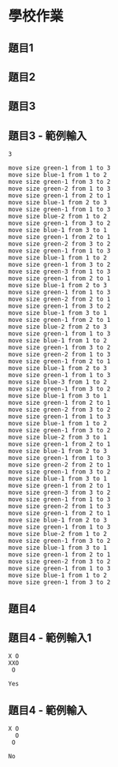 # 學校作業

## 題目1

<!-- Create three integer arrays of size 3000, and fill these arrays with the same random numbers. The code may look something like this: srand(time(NULL)); for(int i=0; i<3000; i++) a[i] = b[i] = c[i] = rand()%10000; Sort arrays a, b, and c by quicksort, mergersort, and bubblesort, respectively. Before each sorting method begins, record the current time by the time function; after each sorting is terminated, again record the current time. The difference between these two times is how long it takes to execute a sorting method on an array. Repeat the above process 10 times and compute the total execution time for each of the three sorting methods. Output the results.  -->

## 題目2

<!-- Write a recursive program to determine whether a given series of parentheses pair up correctly. Parentheses pair up correctly if for each starting left parenthesis, there is exactly one terminating right parenthesis, much like what you are used to seeing in math calculations. For this problem, you can assume the user will input no more than 50 parentheses, and you are also allowed to use global variables. must decide if they pair up correctly by a recursive function. -->

## 題目3

<!-- You are given a pile of discs which alternate in color and are arranged from the largest disc at the bottom to the smallest at the top, as shown in Figure 1 below. You are required to recursively move the discs from the first peg to the second peg and use the third peg as an auxiliary peg. During the course of moving the discs, you cannot place a larger disc above a small disc and you cannot place blue disc above a green disc.
Figure 1 -->

## 題目3 - 範例輸入

``` text
3
```

``` text
move size green-1 from 1 to 3
move size blue-1 from 1 to 2
move size green-1 from 3 to 2
move size green-2 from 1 to 3
move size green-1 from 2 to 1
move size blue-1 from 2 to 3
move size green-1 from 1 to 3
move size blue-2 from 1 to 2
move size green-1 from 3 to 2
move size blue-1 from 3 to 1
move size green-1 from 2 to 1
move size green-2 from 3 to 2
move size green-1 from 1 to 3
move size blue-1 from 1 to 2
move size green-1 from 3 to 2
move size green-3 from 1 to 3
move size green-1 from 2 to 1
move size blue-1 from 2 to 3
move size green-1 from 1 to 3
move size green-2 from 2 to 1
move size green-1 from 3 to 2
move size blue-1 from 3 to 1
move size green-1 from 2 to 1
move size blue-2 from 2 to 3
move size green-1 from 1 to 3
move size blue-1 from 1 to 2
move size green-1 from 3 to 2
move size green-2 from 1 to 3
move size green-1 from 2 to 1
move size blue-1 from 2 to 3
move size green-1 from 1 to 3
move size blue-3 from 1 to 2
move size green-1 from 3 to 2
move size blue-1 from 3 to 1
move size green-1 from 2 to 1
move size green-2 from 3 to 2
move size green-1 from 1 to 3
move size blue-1 from 1 to 2
move size green-1 from 3 to 2
move size blue-2 from 3 to 1
move size green-1 from 2 to 1
move size blue-1 from 2 to 3
move size green-1 from 1 to 3
move size green-2 from 2 to 1
move size green-1 from 3 to 2
move size blue-1 from 3 to 1
move size green-1 from 2 to 1
move size green-3 from 3 to 2
move size green-1 from 1 to 3
move size green-2 from 1 to 3
move size green-1 from 2 to 1
move size blue-1 from 2 to 3
move size green-1 from 1 to 3
move size blue-2 from 1 to 2
move size green-1 from 3 to 2
move size blue-1 from 3 to 1
move size green-1 from 2 to 1
move size green-2 from 3 to 2
move size green-1 from 1 to 3
move size blue-1 from 1 to 2
move size green-1 from 3 to 2
```

## 題目4

<!-- Tic-Tac-Toe is a game for two in which each player takes turn to place 'X' or 'O' into an empty square in a 3 by 3 game board. The first player starts the game and always places 'X' during the course of a game, whereas the second player always places 'O'. Given a game board represented by a 3 by 3 two-dimensional array with some X's, O's, and empty cells, you are to determine recursively if the given game position is reachable from the start of a game. If it is reachable, output "Yes"; otherwise, output "No". Note: Ignore winning states; treat them as if they were ordinary game configurations. -->

## 題目4 - 範例輸入1

``` text 
X O
XXO
 O 
```

``` text
Yes
```
## 題目4 - 範例輸入

``` text 
X O
  O
 O 
```

``` text
No
```